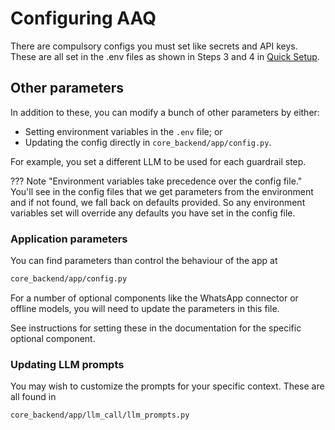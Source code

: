 # Configuring AAQ

There are compulsory configs you must set like secrets and API keys. These are all set
in the .env files as shown in Steps 3 and 4 in [Quick Setup](./quick-setup.md).

## Other parameters

In addition to these, you can modify a bunch of other parameters by either:

- Setting environment variables in the `.env` file; or
- Updating the config directly in `core_backend/app/config.py`.

For example, you set a different LLM to be used for each guardrail step.

??? Note "Environment variables take precedence over the config file."
    You'll see in the config files that we get parameters from the environment and if
    not found, we fall back on defaults provided. So any environment variables set
    will override any defaults you have set in the config file.

### Application parameters

You can find parameters than control the behaviour of the app at

```bash
core_backend/app/config.py
```

For a number of optional components like the WhatsApp connector or offline models, you will
need to update the parameters in this file.

See instructions for setting these in the documentation for the specific optional component.

### Updating LLM prompts

You may wish to customize the prompts for your specific context. These are all found
in

```bash
core_backend/app/llm_call/llm_prompts.py
```
